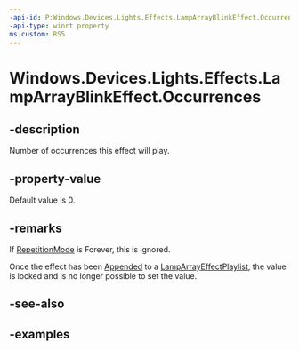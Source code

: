 ```yaml
---
-api-id: P:Windows.Devices.Lights.Effects.LampArrayBlinkEffect.Occurrences
-api-type: winrt property
ms.custom: RS5
---
```


<!-- Property syntax.
public int Occurrences { get;  set; }
-->

# Windows.Devices.Lights.Effects.LampArrayBlinkEffect.Occurrences

## -description
Number of occurrences this effect will play.

## -property-value
Default value is 0.

## -remarks
If [RepetitionMode](lamparrayblinkeffect_repetitionmode.md) is Forever, this is ignored.

Once the effect has been [Appended](lamparrayeffectplaylist_append_292269384.md) to a [LampArrayEffectPlaylist](lamparrayeffectplaylist.md), the value is locked and is no longer possible to set the value.

## -see-also

## -examples

